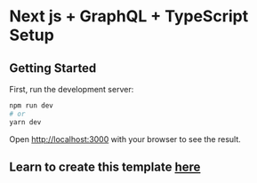# Next js + GraphQL + TypeScript Setup

## Getting Started

First, run the development server:

```bash
npm run dev
# or
yarn dev
```

Open [http://localhost:3000](http://localhost:3000) with your browser to see the result.

## Learn to create this template [here](https://dev.to/ivanms1/take-your-next-js-graphql-typescript-setup-to-the-next-level-5b0i)
